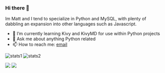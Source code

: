 ### Hi there 👋
Im Matt and I tend to specialize in Python and MySQL, with plenty of dabbling an expansion into other languages such as Javascript.

- 🌱 I’m currently learning Kivy and KivyMD for use within Python projects
- 💬 Ask me about anything Python related
- 📫 How to reach me: [email](mailto:matthewinwards@hotmail.co.uk)

![stats1](https://github-readme-stats.vercel.app/api?username=m-inwards&count_private=true&show_icons=true&theme=dark) ![stats2](https://github-readme-stats.vercel.app/api/top-langs/?username=m-inwards&theme=dark&layout=compact)

<p float="left">
  <img align="top" src="https://github-readme-stats.vercel.app/api?username=m-inwards&count_private=true&show_icons=true&theme=dark" />
  <img align="top" src="https://github-readme-stats.vercel.app/api/top-langs/?username=m-inwards&theme=dark&layout=compact" />
</p>

